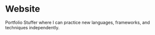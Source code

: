 # Website
Portfolio Stuffer where I can practice new languages, frameworks, and techniques independently. 
